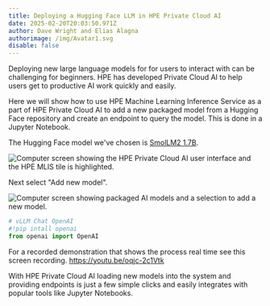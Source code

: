 ```yaml
---
title: Deploying a Hugging Face LLM in HPE Private Cloud AI
date: 2025-02-20T20:03:50.971Z
author: Dave Wright and Elias Alagna
authorimage: /img/Avatar1.svg
disable: false
---
```

Deploying new large language models for for users to interact with can be challenging for beginners. HPE has developed Private Cloud AI to help users get to productive AI work quickly and easily. 

Here we will show how to use HPE Machine Learning Inference Service as a part of HPE Private Cloud AI to add a new packaged model from a Hugging Face repository and create an endpoint to query the model. This is done in a Jupyter Notebook.

The Hugging Face model we've chosen is [SmolLM2 1.7B](https://huggingface.co/HuggingFaceTB/SmolLM2-1.7B-Instruct). 

![Computer screen showing the HPE Private Cloud AI user interface and the HPE MLIS tile is highlighted.](/img/hpe-mlis.png)

Next select "Add new model".

![Computer screen showing packaged AI models and a selection to add a new model.](/img/add-new-model.png)

```python
# vLLM Chat OpenAI
#!pip intall openai
from openai import OpenAI
```

For a recorded demonstration that shows the process real time see this screen recording. <https://youtu.be/oqjc-2c1Vtk>

With HPE Private Cloud AI loading new models into the system and providing endpoints is just a few simple clicks and easily integrates with popular tools like Jupyter Notebooks.